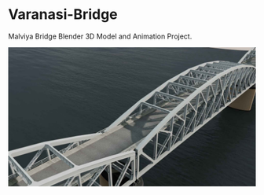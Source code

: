 # Varanasi-Bridge
 Malviya Bridge Blender 3D Model and Animation Project.


 ![Render Image 14](https://github.com/shubham-gupta-16/Varanasi-Bridge/blob/main/renders/14.jpg?raw=true)

